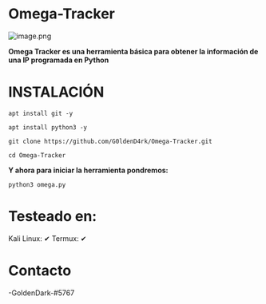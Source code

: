 # Omega-Tracker
![image.png](https://raw.githubusercontent.com/G0ldenD4rk/Omega-Tracker-V1/main/OMEGA.PNG)

**Omega Tracker es una herramienta básica para obtener la información de una IP programada en Python**

# INSTALACIÓN

```
apt install git -y
```
```
apt install python3 -y
```
```
git clone https://github.com/G0ldenD4rk/Omega-Tracker.git
```
```
cd Omega-Tracker
```
**Y ahora para iniciar la herramienta pondremos:**
```
python3 omega.py
```


# Testeado en:
Kali Linux: ✔
Termux: ✔

# Contacto
-GoldenDark-#5767
